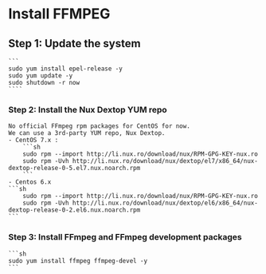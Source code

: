 # Install FFMPEG

## Step 1: Update the system
    ```
    sudo yum install epel-release -y
    sudo yum update -y
    sudo shutdown -r now
    ````
### Step 2: Install the Nux Dextop YUM repo
    No official FFmpeg rpm packages for CentOS for now.
    We can use a 3rd-party YUM repo, Nux Dextop.
    - CentOS 7.x :
        ```sh
        sudo rpm --import http://li.nux.ro/download/nux/RPM-GPG-KEY-nux.ro
        sudo rpm -Uvh http://li.nux.ro/download/nux/dextop/el7/x86_64/nux-dextop-release-0-5.el7.nux.noarch.rpm
        ```
    - Centos 6.x
    ```sh
        sudo rpm --import http://li.nux.ro/download/nux/RPM-GPG-KEY-nux.ro
        sudo rpm -Uvh http://li.nux.ro/download/nux/dextop/el6/x86_64/nux-dextop-release-0-2.el6.nux.noarch.rpm
    ```

### Step 3: Install FFmpeg and FFmpeg development packages
    ```sh
    sudo yum install ffmpeg ffmpeg-devel -y
    ```

